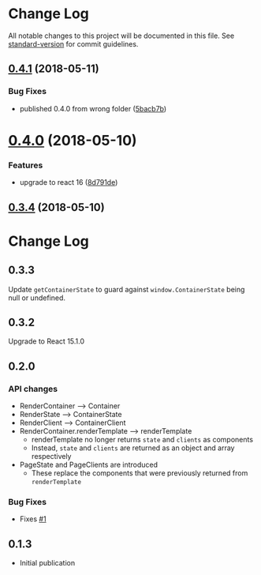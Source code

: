 # Change Log

All notable changes to this project will be documented in this file. See [standard-version](https://github.com/conventional-changelog/standard-version) for commit guidelines.

<a name="0.4.1"></a>
## [0.4.1](https://github.com/jeffhandley/react-composite-pages/compare/v0.4.0...v0.4.1) (2018-05-11)


### Bug Fixes

* published 0.4.0 from wrong folder ([5bacb7b](https://github.com/jeffhandley/react-composite-pages/commit/5bacb7b))



<a name="0.4.0"></a>
# [0.4.0](https://github.com/jeffhandley/react-composite-pages/compare/v0.3.4...v0.4.0) (2018-05-10)


### Features

* upgrade to react 16 ([8d791de](https://github.com/jeffhandley/react-composite-pages/commit/8d791de))



<a name="0.3.4"></a>
## [0.3.4](https://github.com/jeffhandley/react-composite-pages/compare/0.3.3...0.3.4) (2018-05-10)



# Change Log

## 0.3.3

Update `getContainerState` to guard against `window.ContainerState` being null or undefined.

## 0.3.2

Upgrade to React 15.1.0

## 0.2.0

### API changes

- RenderContainer --> Container
- RenderState --> ContainerState
- RenderClient --> ContainerClient
- RenderContainer.renderTemplate --> renderTemplate
	- renderTemplate no longer returns `state` and `clients` as components
	- Instead, `state` and `clients` are returned as an object and array respectively
- PageState and PageClients are introduced
	- These replace the components that were previously returned from `renderTemplate`

### Bug Fixes

- Fixes [#1](https://github.com/jeffhandley/react-composite-pages/issues/1)


## 0.1.3

- Initial publication
